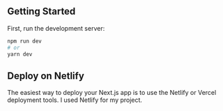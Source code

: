 ## Getting Started

First, run the development server:

```bash
npm run dev
# or
yarn dev
```

## Deploy on Netlify

The easiest way to deploy your Next.js app is to use the Netlify or Vercel deployment tools. I used Netlify for my project.
